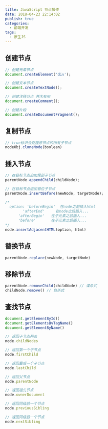 ```yaml
---
title: JavaScript 节点操作
date: 2018-04-23 22:14:02
publish: true
categories:
  - 前端开发
tags: 
  - 原生JS
---
```


## 创建节点
```javascript
// 创建元素节点
document.createElement('div');

// 创建文本节点
document.createTextNode();

// 创建注释节点 并木有用
document.createComment();

// 创建片段
document.createDocumentFragment();
```

## 复制节点
```javascript
// true标识会克隆原节点的所有子节点
nodeObj.cloneNode(boolean)
```

## 插入节点
```javascript
// 在目标节点追加尾部子节点
parentNode.appendChild(childNode);

// 在目标节点追加首位子节点
parentNode.insertBefore(newNode, targetNode);

/* 
  option: 'beforeBegin'  在node之前插入html
        'afterEnd'     在node之后插入...
      'afterBegin'   在子元素之前插入...
      'before'       在子元素之后插入...
*/
node.insertAdjacentHTML(option, html)
```

## 替换节点
```javascript
parentNode.replace(newNode, targetNode)
```

## 移除节点
```javascript
parentNode.removeChild(childNode) // 谋杀式
childNode.remove() // 自杀式
```

## 查找节点
```javascript
document.getElementById()
document.getElementsByTagName()
document.getElementByName()

// 返回子节点列表
node.childNodes

// 返回第一个子节点
node.firstChild

// 返回最后一个子节点
node.lastChild

// 返回父节点
node.parentNode

// 返回祖先节点
node.ownerDocument

// 返回同级前一个节点
node.previousSibling

// 返回同级后一个节点
node.nextSibling
```
